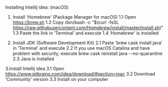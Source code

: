 Installing Intellij idea: (macOS)

1. Install ‘Homebrew’ (Package Manager for macOS)
1.1 Open https://brew.sh
1.2 Copy /bin/bash -c "$(curl -fsSL https://raw.githubusercontent.com/Homebrew/install/master/install.sh)"
1.3 Paste the link in ‘Terminal’ and execute
1.4 ‘Homebrew' is installed

2. Install JDK (Software Development Kit)
2.1 Paste 'brew cask install java’ in ’Terminal’ and execute
2.2 If you use macOS Catalina and have problem with security, execute brew cask reinstall java --no-quarantine
2.3 Java is installed

3.Install Intellij idea
3.1 Open https://www.jetbrains.com/idea/download/#section=mac
3.2 Download ‘Community’ version
3.3 Install on your computer
